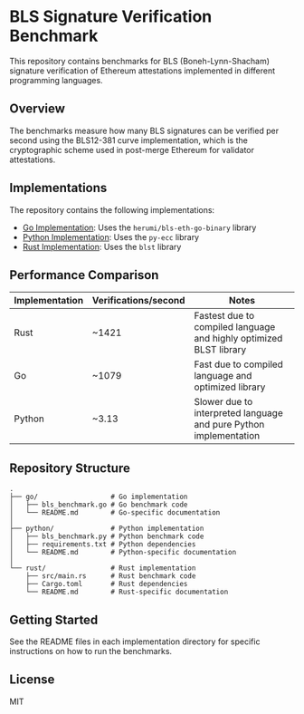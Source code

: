 # BLS Signature Verification Benchmark

This repository contains benchmarks for BLS (Boneh-Lynn-Shacham) signature verification of Ethereum attestations implemented in different programming languages.

## Overview

The benchmarks measure how many BLS signatures can be verified per second using the BLS12-381 curve implementation, which is the cryptographic scheme used in post-merge Ethereum for validator attestations.

## Implementations

The repository contains the following implementations:

- [Go Implementation](./go/): Uses the `herumi/bls-eth-go-binary` library
- [Python Implementation](./python/): Uses the `py-ecc` library
- [Rust Implementation](./rust/): Uses the `blst` library

## Performance Comparison

| Implementation | Verifications/second | Notes |
|----------------|----------------------|-------|
| Rust           | ~1421                | Fastest due to compiled language and highly optimized BLST library |
| Go             | ~1079                | Fast due to compiled language and optimized library |
| Python         | ~3.13                | Slower due to interpreted language and pure Python implementation |

## Repository Structure

```
.
├── go/                  # Go implementation
│   ├── bls_benchmark.go # Go benchmark code
│   └── README.md        # Go-specific documentation
│
├── python/              # Python implementation
│   ├── bls_benchmark.py # Python benchmark code
│   ├── requirements.txt # Python dependencies
│   └── README.md        # Python-specific documentation
│
└── rust/                # Rust implementation
    ├── src/main.rs      # Rust benchmark code
    ├── Cargo.toml       # Rust dependencies
    └── README.md        # Rust-specific documentation
```

## Getting Started

See the README files in each implementation directory for specific instructions on how to run the benchmarks.

## License

MIT
